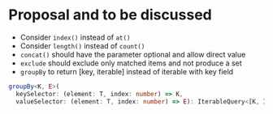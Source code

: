 # Proposal and to be discussed
* Consider `index()` instead of `at()`
* Consider `length()` instead of `count()`
* `concat()` should have the parameter optional and allow direct value
* `exclude` should exclude only matched items and not produce a set
* `groupBy` to return [key, iterable] instead of iterable with key field
```ts
groupBy<K, E>(
  keySelector: (element: T, index: number) => K,
  valueSelector: (element: T, index: number) => E): IterableQuery<[K, IterableQuery<E>]>;
```
